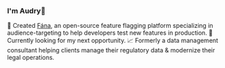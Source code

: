 ### I'm Audry👋
🐧 Created [Fána](https://fana-io.github.io/), an open-source feature flagging platform specializing in audience-targeting to help developers test new features in production.
💼 Currently looking for my next opportunity.
📈 Formerly a data management consultant helping clients manage their regulatory data & modernize their legal operations.

<!--
**audryhsu/audryhsu** is a  _special_ ✨ repository because its `README.md` (this file) appears on your GitHub profile.

Here are some ideas to get you started:

- 🔭 I’m currently working on ...
- 🌱 I’m currently learning ...
🌱 Interested in learning about concurrency in Go
- 👯 I’m looking to collaborate on ...
- 🤔 I’m looking for help with ...
- 💬 Ask me about ...
- 📫 How to reach me: ...
- 😄 Pronouns: ...
- ⚡ Fun fact: ...
-->
